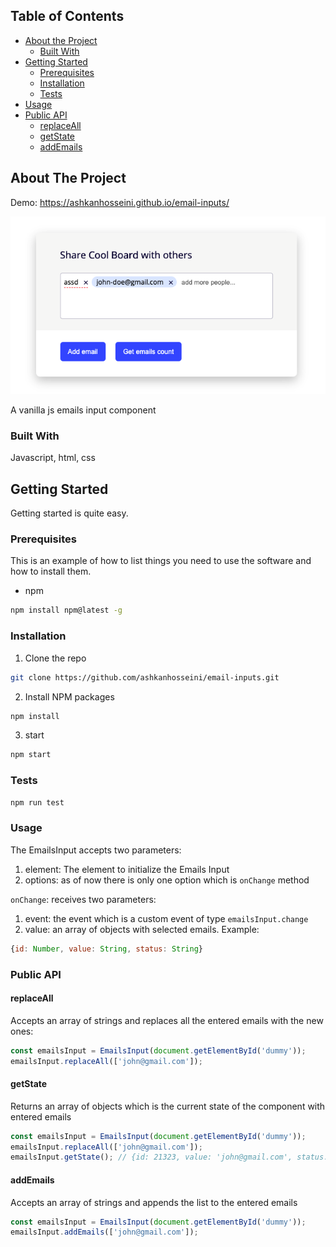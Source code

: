 <!-- TABLE OF CONTENTS -->

## Table of Contents

- [About the Project](#about-the-project)
  - [Built With](#built-with)
- [Getting Started](#getting-started)
  - [Prerequisites](#prerequisites)
  - [Installation](#installation)
  - [Tests](#tests)
- [Usage](#usage)
- [Public API](#public-api)
  - [replaceAll](#replaceAll)
  - [getState](#getState)
  - [addEmails](#addEmails)

<!-- ABOUT THE PROJECT -->

## About The Project

Demo: https://ashkanhosseini.github.io/email-inputs/

[![Screen Shot][screenshot]](https://ashkanhosseini.github.io/email-inputs/)

A vanilla js emails input component

### Built With

Javascript, html, css

<!-- GETTING STARTED -->

## Getting Started

Getting started is quite easy.

### Prerequisites

This is an example of how to list things you need to use the software and how to install them.

- npm

```sh
npm install npm@latest -g
```

### Installation

1. Clone the repo

```sh
git clone https://github.com/ashkanhosseini/email-inputs.git
```

2. Install NPM packages

```sh
npm install
```

3. start

```sh
npm start
```

### Tests

```sh
npm run test
```

### Usage

The EmailsInput accepts two parameters:

1. element: The element to initialize the Emails Input
2. options: as of now there is only one option which is `onChange` method

`onChange`: receives two parameters:

1. event: the event which is a custom event of type `emailsInput.change`
2. value: an array of objects with selected emails. Example:

```js
{id: Number, value: String, status: String}
```

### Public API

#### replaceAll

Accepts an array of strings and replaces all the entered emails with the new ones:

```js
const emailsInput = EmailsInput(document.getElementById('dummy'));
emailsInput.replaceAll(['john@gmail.com']);
```

#### getState

Returns an array of objects which is the current state of the component with entered emails

```js
const emailsInput = EmailsInput(document.getElementById('dummy'));
emailsInput.replaceAll(['john@gmail.com']);
emailsInput.getState(); // {id: 21323, value: 'john@gmail.com', status: 'valid'}
```

#### addEmails

Accepts an array of strings and appends the list to the entered emails

```js
const emailsInput = EmailsInput(document.getElementById('dummy'));
emailsInput.addEmails(['john@gmail.com']);
```

[screenshot]: image.png
